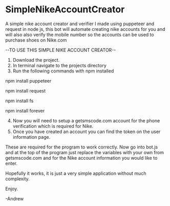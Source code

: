 # SimpleNikeAccountCreator
A simple nike account creator and verifier I made using puppeteer and request in node js,
this bot will automate creating nike accounts for you and will also also verify the mobile number so the accounts can be used to purchase shoes on Nike.com



--TO USE THIS SIMPLE NIKE ACCOUNT CREATOR--
1. Download the project.
2. In terminal navigate to the projects directory
3. Run the following commands with npm installed

npm install puppeteer

npm install request

npm install fs

npm install forever


4. Now you will need to setup a getsmscode.com account for the phone verification which is required for Nike.
5. Once you have created an account you can find the token on the user information page.


These are required for the program to work correctly.
Now go into bot.js and at the top of the program just replace the variables with your own from getsmscode.com and for the Nike account information you would like to enter.

Hopefully it works, it is just a very simple application without much complexity.

Enjoy.

-Andrew
